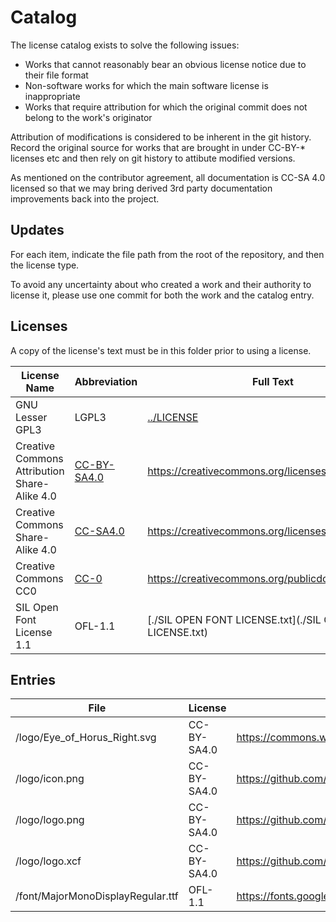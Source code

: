 # Catalog

The license catalog exists to solve the following issues:

* Works that cannot reasonably bear an obvious license notice due to their file format
* Non-software works for which the main software license is inappropriate
* Works that require attribution for which the original commit does not belong to the work's originator

Attribution of modifications is considered to be inherent in the git history.  Record the original source for works that are brought in under CC-BY-* licenses etc and then rely on git history to attibute modified versions.

As mentioned on the contributor agreement, all documentation is CC-SA 4.0 licensed so that we may bring derived 3rd party documentation improvements back into the project.

## Updates

For each item, indicate the file path from the root of the repository, and then the license type.

To avoid any uncertainty about who created a work and their authority to license it, please use one commit for both the work and the catalog entry.

## Licenses

A copy of the license's text must be in this folder prior to using a license.

| License Name | Abbreviation | Full Text |License Link|
|--------------|--------------|-----------|--------------|
|GNU Lesser GPL3 |LGPL3|[../LICENSE](../LICENSE)|https://www.gnu.org/licenses/lgpl-3.0.en.html|
|Creative Commons Attribution Share-Alike 4.0|[CC-BY-SA4.0](./CC-BY-SA-4.0)|https://creativecommons.org/licenses/by-sa/4.0/|
|Creative Commons Share-Alike 4.0|[CC-SA4.0](./CC-SA-4.0)|https://creativecommons.org/licenses/by-sa/4.0/|
|Creative Commons CC0|[CC-0](./CC-0-1.0)|https://creativecommons.org/publicdomain/zero/1.0/|
|SIL Open Font License 1.1|OFL-1.1|[./SIL OPEN FONT LICENSE.txt](./SIL OPEN FONT LICENSE.txt)|https://opensource.org/licenses/OFL-1.1|

## Entries

| File | License |Original Source / Author|
|------|---------|---------------|
|/logo/Eye_of_Horus_Right.svg|CC-BY-SA4.0|https://commons.wikimedia.org/wiki/File:Eye_of_Horus_Right.svg|
|/logo/icon.png|CC-BY-SA4.0|https://github.com/knappador|
|/logo/logo.png|CC-BY-SA4.0|https://github.com/knappador|
|/logo/logo.xcf|CC-BY-SA4.0|https://github.com/knappador|
|/font/MajorMonoDisplayRegular.ttf|OFL-1.1|https://fonts.google.com/specimen/Major+Mono+Display|
